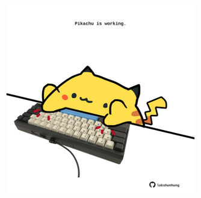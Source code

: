 <!-- built at 11/12/2023, 05:00:49 UTC -->
<p align="center">
  <img width="500" height="500" src="./ReadmeImage.svg">
</p>
